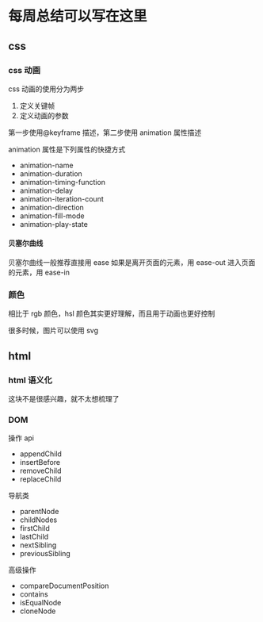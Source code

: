 # 每周总结可以写在这里

## css

### css 动画

css 动画的使用分为两步

1. 定义关键帧
2. 定义动画的参数

第一步使用@keyframe 描述，第二步使用 animation 属性描述

animation 属性是下列属性的快捷方式

-   animation-name
-   animation-duration
-   animation-timing-function
-   animation-delay
-   animation-iteration-count
-   animation-direction
-   animation-fill-mode
-   animation-play-state

#### 贝塞尔曲线

贝塞尔曲线一般推荐直接用 ease
如果是离开页面的元素，用 ease-out
进入页面的元素，用 ease-in

### 颜色

相比于 rgb 颜色，hsl 颜色其实更好理解，而且用于动画也更好控制

很多时候，图片可以使用 svg

## html

### html 语义化

这块不是很感兴趣，就不太想梳理了

### DOM

操作 api

-   appendChild
-   insertBefore
-   removeChild
-   replaceChild

导航类

-   parentNode
-   childNodes
-   firstChild
-   lastChild
-   nextSibling
-   previousSibling

高级操作

-   compareDocumentPosition
-   contains
-   isEqualNode
-   cloneNode


